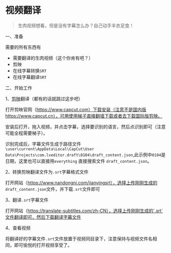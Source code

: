 # 视频翻译

> 生肉视频想看，但是没有字幕怎么办？自己动手丰衣足食！

一、准备

需要的所有东西有

- 需要翻译的生肉视频（这个你肯有吧？）
- 剪映
- 在线字幕转换`SRT`
- 在线字幕翻译`SRT`

二、开始工作

1、[剪映](https://www.capcut.com/)翻译（都有的话就跳过这步吧）

打开剪映官网（https://www.capcut.com）下载安装（注意不是国内版https://www.capcut.cn），可用使用梯子直接翻墙下载或者去下载国际版剪映。

安装后打开，拖入视频，并点击字幕，选择要识别的语言，然后点识别即可（注意可能全程需要梯子）。

识别完成后，字幕文件生成于路径文件`\user\current\AppData\Local\CapCut\User Data\Projects\com.lveditor.draft\0104\draft_content.json`,此示例中`0104`是日期，这里也可以直接用`everything` 直接搜索文件 `draft_content.json`。

2、转换剪映翻译文件为`.srt`字幕格式文件

打开网站（https://www.nandongni.com/jianyingsrt），选择上传刚刚生成的 `draft_content.json`文件，并下载`.srt`文件即可

3、翻译`.srt`字幕文件

打开网站（https://translate-subtitles.com/zh-CN），选择上传刚刚生成的`.srt`文件翻译即可，然后下载翻译字幕文件

4、查看视频

将翻译好的字幕文件`.srt`文件放置于视频同目录下，注意保持与视频文件名相同，即可愉悦的打开视频享受了。

